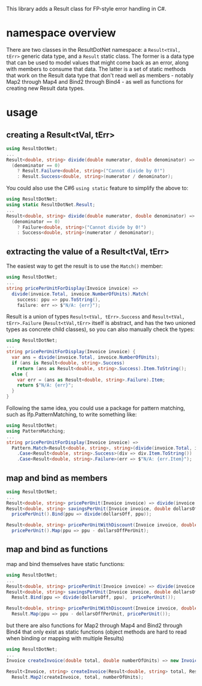 This library adds a Result class for FP-style error handling in C#.

# namespace overview
There are two classes in the ResultDotNet namespace: a `Result<tVal, tErr>` generic data type, and a `Result` static class.  The former is a data type that can be used to model values that might come back as an error, along with members to consume that data.  The latter is a set of static methods that work on the Result data type that don't read well as members - notably Map2 through Map4 and Bind2 through Bind4 - as well as functions for creating new Result data types.

# usage
## creating a Result<tVal, tErr>
```C#
using ResultDotNet;
...
Result<double, string> divide(double numerator, double denominator) =>
  (denominator == 0)
    ? Result.Failure<double, string>("Cannot divide by 0!")
    : Result.Success<double, string>(numerator / denominator);
```
You could also use the C#6 `using static` feature to simplify the above to:
```C#
using ResultDotNet;
using static ResultDotNet.Result;
...
Result<double, string> divide(double numerator, double denominator) =>
  (denominator == 0)
    ? Failure<double, string>("Cannot divide by 0!")
    : Success<double, string>(numerator / denominator);
```

## extracting the value of a Result<tVal, tErr>
The easiest way to get the result is to use the `Match()` member:
```C#
using ResultDotNet;
...
string pricePerUnitForDisplay(Invoice invoice) =>
  divide(invoice.Total, invoice.NumberOfUnits).Match(
    success: ppu => ppu.ToString(),
    failure: err => $"N/A: {err}");
```
Result is a union of types `Result<tVal, tErr>.Success` and `Result<tVal, tErr>.Failure` (`Result<tVal,tErr>` itself is abstract, and has the two unioned types as concrete child classes), so you can also manually check the types:
```C#
using ResultDotNet;
...
string pricePerUnitForDisplay(Invoice invoice) {
  var ans = divide(invoice.Total, invoice.NumberOfUnits);
  if (ans is Result<double, string>.Success) 
    return (ans as Result<double, string>.Success).Item.ToString();
  else {
    var err = (ans as Result<double, string>.Failure).Item;
    return $"N/A: {err}";
  }
}
```
Following the same idea, you could use a package for pattern matching, such as Ifp.PatternMatching, to write something like:
```C#
using ResultDotNet;
using PatternMatching;
...
string pricePerUnitForDisplay(Invoice invoice) =>
  Pattern.Match<Result<double, string>, string>(divide(invoice.Total, invoice.NumberOfUnits))
    .Case<Result<double, string>.Success>(div => div.Item.ToString())
    .Case<Result<double, string>.Failure>(err => $"N/A: {err.Item}");
```

## map and bind as members
```C#
using ResultDotNet;
...
Result<double, string> pricePerUnit(Invoice invoice) => divide(invoice.Total, invoice.NumberOfUnits);
Result<double, string> savingsPerUnit(Invoice invoice, double dollarsOff) =>
  pricePerUnit().Bind(ppu => divide(dollarsOff, ppu));

Result<double, string> pricePerUnitWithDiscount(Invoice invoice, double dollarsOffPerUnit) =>
  pricePerUnit().Map(ppu => ppu - dollarsOffPerUnit);
```

## map and bind as functions
map and bind themselves have static functions:
```C#
using ResultDotNet;
...
Result<double, string> pricePerUnit(Invoice invoice) => divide(invoice.Total, invoice.NumberOfUnits);
Result<double, string> savingsPerUnit(Invoice invoice, double dollarsOff) =>
  Result.Bind(ppu => divide(dollarsOff, ppu),  pricePerUnit());

Result<double, string> pricePerUnitWithDiscount(Invoice invoice, double dollarsOffPerUnit) =>
  Result.Map(ppu => ppu - dollarsOffPerUnit, pricePerUnit());
```
but there are also functions for Map2 through Map4 and Bind2 through Bind4 that only exist as static functions (object methods are hard to read when binding or mapping with multiple Results)
```C#
using ResultDotNet;
...
Invoice createInvoice(double total, double numberOfUnits) => new Invoice(total, numberOfUnits)

Result<Invoice, string> createInvoice(Result<double, string> total, Result<double, string> numberOfUnits) =>
  Result.Map2(createInvoice, total, numberOfUnits);
```
